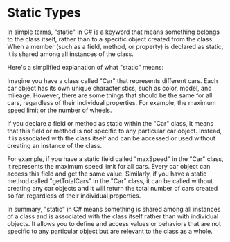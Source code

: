 # Static Types

In simple terms, "static" in C# is a keyword that means something belongs to the class itself, rather than to a specific object created from the class. When a member (such as a field, method, or property) is declared as static, it is shared among all instances of the class.

Here's a simplified explanation of what "static" means:

Imagine you have a class called "Car" that represents different cars. Each car object has its own unique characteristics, such as color, model, and mileage. However, there are some things that should be the same for all cars, regardless of their individual properties. For example, the maximum speed limit or the number of wheels.

If you declare a field or method as static within the "Car" class, it means that this field or method is not specific to any particular car object. Instead, it is associated with the class itself and can be accessed or used without creating an instance of the class.

For example, if you have a static field called "maxSpeed" in the "Car" class, it represents the maximum speed limit for all cars. Every car object can access this field and get the same value. Similarly, if you have a static method called "getTotalCars" in the "Car" class, it can be called without creating any car objects and it will return the total number of cars created so far, regardless of their individual properties.

In summary, "static" in C# means something is shared among all instances of a class and is associated with the class itself rather than with individual objects. It allows you to define and access values or behaviors that are not specific to any particular object but are relevant to the class as a whole.
